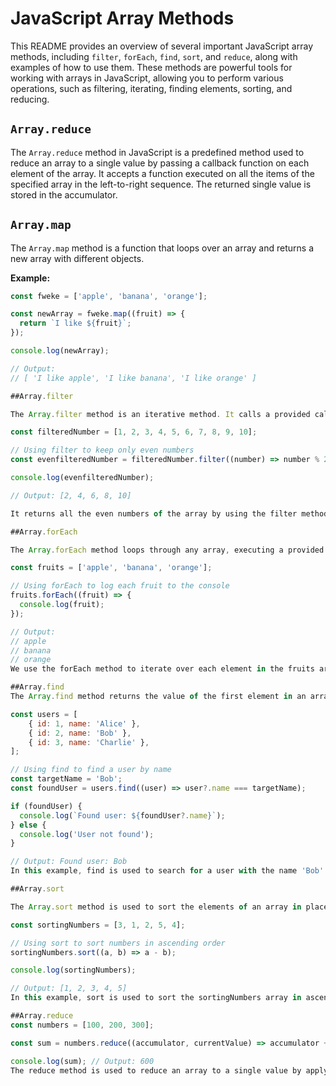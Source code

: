# JavaScript Array Methods

This README provides an overview of several important JavaScript array methods, including `filter`, `forEach`, `find`, `sort`, and `reduce`, along with examples of how to use them. These methods are powerful tools for working with arrays in JavaScript, allowing you to perform various operations, such as filtering, iterating, finding elements, sorting, and reducing.

## `Array.reduce`

The `Array.reduce` method in JavaScript is a predefined method used to reduce an array to a single value by passing a callback function on each element of the array. It accepts a function executed on all the items of the specified array in the left-to-right sequence. The returned single value is stored in the accumulator.

## `Array.map`

The `Array.map` method is a function that loops over an array and returns a new array with different objects.

**Example:**

```javascript
const fweke = ['apple', 'banana', 'orange'];

const newArray = fweke.map((fruit) => {
  return `I like ${fruit}`;
});

console.log(newArray);

// Output:
// [ 'I like apple', 'I like banana', 'I like orange' ]

##Array.filter

The Array.filter method is an iterative method. It calls a provided callback function once for each element in an array and constructs a new array of all the values for which the callback function returns a truthy value. Array elements that do not pass the callback test are not included in the new array.

const filteredNumber = [1, 2, 3, 4, 5, 6, 7, 8, 9, 10];

// Using filter to keep only even numbers
const evenfilteredNumber = filteredNumber.filter((number) => number % 2 === 0);

console.log(evenfilteredNumber);

// Output: [2, 4, 6, 8, 10]

It returns all the even numbers of the array by using the filter method to check if each number divided by 2 equals 0. If the condition is true, the number is included in the new array; otherwise, it is excluded.

##Array.forEach

The Array.forEach method loops through any array, executing a provided function once for each array element in ascending index order. This function is referred to as a callback function.

const fruits = ['apple', 'banana', 'orange'];

// Using forEach to log each fruit to the console
fruits.forEach((fruit) => {
  console.log(fruit);
});

// Output:
// apple
// banana
// orange
We use the forEach method to iterate over each element in the fruits array and perform an action (log each fruit) for each item.

##Array.find
The Array.find method returns the value of the first element in an array that passes a test. It executes a function for each array element. If no elements pass the test, it returns undefined. It does not execute the function for empty elements.

const users = [
    { id: 1, name: 'Alice' },
    { id: 2, name: 'Bob' },
    { id: 3, name: 'Charlie' },
];

// Using find to find a user by name
const targetName = 'Bob';
const foundUser = users.find((user) => user?.name === targetName);

if (foundUser) {
  console.log(`Found user: ${foundUser?.name}`);
} else {
  console.log('User not found');
}

// Output: Found user: Bob
In this example, find is used to search for a user with the name 'Bob' in the users array and returns the first matching user object.

##Array.sort

The Array.sort method is used to sort the elements of an array in place. By default, it sorts elements as strings in alphabetical order (ascending).

const sortingNumbers = [3, 1, 2, 5, 4];

// Using sort to sort numbers in ascending order
sortingNumbers.sort((a, b) => a - b);

console.log(sortingNumbers);

// Output: [1, 2, 3, 4, 5]
In this example, sort is used to sort the sortingNumbers array in ascending order.

##Array.reduce
const numbers = [100, 200, 300];

const sum = numbers.reduce((accumulator, currentValue) => accumulator + currentValue, 0);

console.log(sum); // Output: 600
The reduce method is used to reduce an array to a single value by applying a specified function to each element in the array. It takes two parameters, accumulator and currentValue. The accumulator is the total, and the initial value starts at 0. In this case, in the first iteration, accumulator will be 0, and currentValue will be 100, so accumulator + currentValue is 0 + 100, resulting in 100. In the second iteration, accumulator is 100, and currentValue is 200, so accumulator + currentValue is 100 + 200, resulting in 300. This process continues until it reaches 600, which is the sum of all the numbers in the array.


